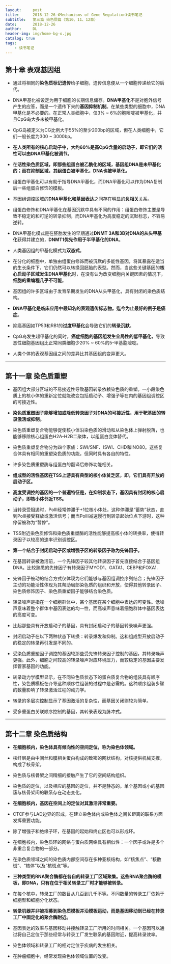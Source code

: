 ```yaml
---
layout:     post
title:      2018-12-26-《Mechanisms of Gene Regulation》读书笔记
subtitle:   第三篇 染色质篇（第10、11、12章）
date:       2018-12-26
author:     DL
header-img: img/home-bg-o.jpg
catalog: true
tags:
    - 读书笔记
---
```


## 第十章 表观基因组

- 通过将相同的**染色质标记遗传**给子细胞，遗传信息便从一个细胞传递给它的后代。

- DNA甲基化被设定为用于细胞的长期信息储存。**DNA甲基化**不是对胞外信号产生的应答，而是一个遗传下来的**基因抑制机制**。在某些类型的细胞中，DNA甲基化是不必要的。在正常人类细胞中，仅3% ~ 6%的胞嘧啶被甲基化，并且CpG岛大多未被甲基化。

- CpG岛被定义为CG比例大于55%的至少200bp的区域，但在人类细胞中，它们一般长度为300 ~ 3000bp。

- **在人类所有的核心启动子中，大约60%是高CpG含量的启动子，即它们的活性可以由DNA甲基化被调节。**

- 在**活性染色质区域，即那些组蛋白被乙酰化的区域，基因组DNA是未甲基化的；而在抑制区域，其组蛋白被甲基化，DNA也被甲基化。**

- 组蛋白甲基化可以有助于指导DNA甲基化，而DNA甲基化可以作为DNA复制后一些组蛋白修饰的模板。

- 基因组调控区域的**DNA甲基化和基因表达**之间存在明显的**负相关**关系。

- 组蛋白修饰和DNA甲基化在基因沉默中具有不同的作用：组蛋白修饰主要是导致不稳定的和可逆的转录抑制，而DNA甲基化为高度稳定的沉默标志，不容易逆转。

- DNA甲基化模式是在胚胎发生的早期通过**DNMT 3A和3B对DNA的从头甲基化**获得并建立的，**DNMT1优先作用于半甲基化的DNA**。

- 人类基因组的甲基化模式为**双态式**。

- 在分化的细胞中，单独由组蛋白修饰而被沉默的多能性基因，将其暴露在适当的生长条件下，它们仍然可以转换回胚胎的表型。然而，当这些关键基因的**核心启动子区域发生DNA甲基化**时，在没有认为改变细胞内关键因素的情况下，**细胞的重编程几乎不可能**。

- 基因组的许多区域由于发育早期发生的DNA从头甲基化，具有封闭的染色质结构。

- **DNA甲基化是临床应用中最知名的表观遗传标志物。迄今为止最好的例子是癌症**。

- 抑癌基因如TP53和RB1的**过度甲基化**会导致它们的**转录沉默**。

- CpG岛发生超甲基化的同时，**癌症细胞的基因组发生全局性的低甲基化**，导致恶性细胞基因组比正常同类细胞少20% ~ 60%的5-甲基胞嘧啶。

- 人类个体的表观基因组之间的差异比其基因组的变异更大。

---

## 第十一章 染色质重塑

- 基因组大部分区域的不易接近性导致基因转录依赖染色质的重塑。一小段染色质上的核小体的重新定位就能改变包括启动子、增强子等在内的基因组调控区的可接近性。

- **染色质重塑因子能够增加或降低转录因子对DNA的可接近性，用于靶基因的转录激活或抑制。**

- 染色质重塑复合物能够促使核小体沿染色质的滑动和从染色体上弹射脱落，也能够移除核心组蛋白H2A-H2B二聚体，以组蛋白变体替代。

- 染色质重塑复合物分为四个家族：SWI/SNF、ISWI、CHD和INO80。这些复合体具有相同的重塑染色质的功能，但同时具有各自的特性。

- 许多染色质重塑酶与组蛋白的翻译后修饰功能相关。

- **组成型的活性基因在TSS上游具有典型的核小体贫乏区，即，它们具有开放的启动子区。**

- **高度受调控的基因的一个普遍特征是，在抑制状态下，基因具有封闭的核心启动子，即核小体邻近TSS。**

- 当转录受阻遏时，PolⅡ经常停滞于+1位核小体处，这种停滞是“蓄势”状态，直到PolⅡ接受释放或激活信号；而当PolⅡ减速慢行到转录起始位点下游时，这种停留被称为“暂停”。

- TSS附近染色质修饰和染色质重塑酶的活性能够提高核小体的转换率，使得转录因子以较高的速率识别调控区。

- **第一个结合于封闭启动子区或增强子区的转录因子称为先锋因子。**

- 在基因转录被激活前，一个先锋因子较其他转录因子首先直接结合于基因组DNA。比较熟悉的先锋因子有转录因子MYOD1、GATA1、CEBP和FOXA1.

- 先锋因子被动的结合方式仅体现为它们能够与基因组调控序列结合；先锋因子主动的功能活性体现为其帮助局部染色质的组织和开放，使得其他转录因子、染色质修饰因子、染色质重塑因子能够结合染色质。

- 转录噪声是指在一个细胞群体中，某个基因在某个细胞中表达的可变性。低噪声意味着整个群体中基因表达的均一性，而高噪声意味着细胞群体中基因表达的高度可变。

- 比起那些具有开放启动子的基因，具有封闭启动子的基因转录噪声更强。

- 封闭启动子在以下两种状态下转换：转录爆发和抑制。这和组成型开放启动子的稳定的转录再引发是不同的。

- 受染色质重塑因子调控的基因较那些受先锋转录因子控制的基因，其转录噪声更强。此外，细胞之间较高的转录噪声对应环境压力，而较稳定的基因主要发挥管家基因的功能。

- 转录动力学模型显示，在不同染色质状态下的蛋白质复合物的组装具有顺序性，染色质模板在介导这种顺序性组装的过程中是必需的。这种顺序组装步骤的数量影响了转录激活过程的动力学。

- 转录的多层次控制显示了基因激活的复杂性，而基因关闭则较为简单。

- 受多重蛋白关联顺序控制的基因，其转录表现为脉冲式。

---

## 第十二章 染色质结构

- **在细胞核内，染色体具有倾向性的空间定位，称为染色体领域。**

- 核纤层是由中间丝和膜相关蛋白构成的致密的网状结构，对核提供机械支撑，构成了核骨架。

- 染色质与核骨架之间精细的接触产生了它的空间结构组织。

- 染色质的定位，以及相应的基因的定位，并不是静态的。单个基因或小的基因簇与核骨架间的联系存在动态变化。

- **在细胞核内，基因在空间上的定位对其激活非常重要。**

- CTCF参与LAD边界的形成，在建立染色体内或染色体之间长距离的联系方面发挥重要功能。

- 除了增强子和绝缘子环，在基因的起始和终止区也可以形成环。

- 在细胞核内，染色质环的网络与蛋白质网络具有相似性：一个因子或许是多个非重合复合物的一部分。

- 在染色质领域之间的染色质内部空间存在多种亚核结构，如“核焦点”、“核散斑”、“核体”以及“核斑点”等。

- **三种类型的RNA聚合酶都在各自的转录工厂区域聚集。这些RNA聚合酶的模板，即DNA，只有在位于相关转录工厂时才能够被转录。**

- 在每个核中，转录工厂的数目从几百到几千不等。不同数量的转录工厂依赖于细胞型和细胞分化状态。

- **转录机器并非被招募到染色质模板并沿模板运动，而是基因移动到已经在转录工厂中固定化的聚合酶附近。**

- 基因表达的效率与基因移动并接触转录工厂所用的时间相关。一个基因可以通过将自己定位于那些经常与转录工厂发生联系的基因附近，提高转录效率。

- 染色体领域和转录工厂的相对定位于疾病的发生相关。

- 在肿瘤细胞中，经常发现染色体领域位置的改变。
